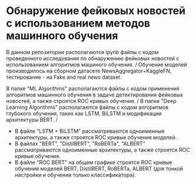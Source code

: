 # Обнаружение фейковых новостей с использованием методов машинного обучения <br/>
В данном репозитории располагаются ipynb файлы с кодом проведенного исследования по обнаружению фейковых новостей с использованием алгоритмов машиного обучения. /
Обучение моделей производилось на сборном датасете NewsAggregator+KaggleFN, тестирование - на Fake and real news dataset.

В папке "ML Algorithms" располагаются файлы с кодом применения алгоритмов машинного обучения в задаче детектирования фейковых новостей, а также строятся ROC кривых обучения. /
В папке "Deep Learning Algorithms" располагаются файлы с кодом алгоритмов глубокого обучения, таких как LSTM, BiLSTM и модификации архитектуры BERT. /
- В файле "LSTM + BiLSTM" рассматриваются одноименные архитектуры, а также строятся ROC кривые обучения моделей.
- В файлах "BERT", "DistilBERT", "RoBERTa", "ALBERT" рассматриваются одноименные архитектуры, а также строятся ROC кривые обучения.
- В файле "ROC BERT" на общем графике строятся ROC кривые обучения моделей BERT, DistilBERT, RoBERTa, ALBERT (для тонкой настройки и обучения только классификатора).
